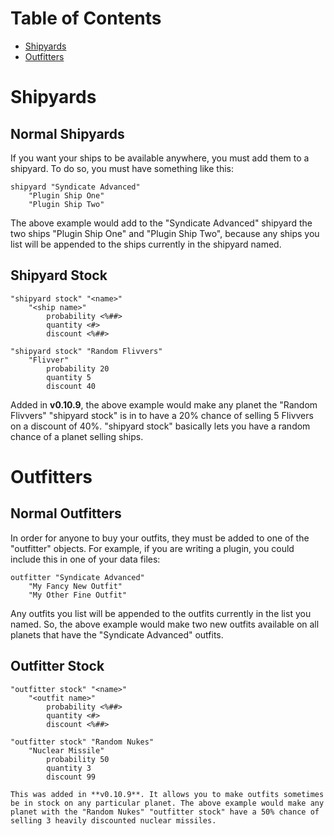 # Table of Contents

* [Shipyards](#shipyards)
* [Outfitters](#outfitters)

# Shipyards

## Normal Shipyards

If you want your ships to be available anywhere, you must add them to a shipyard. To do so, you must have something like this:

```
shipyard "Syndicate Advanced"
    "Plugin Ship One"
    "Plugin Ship Two"
```

The above example would add to the "Syndicate Advanced" shipyard the two ships "Plugin Ship One" and "Plugin Ship Two", because any ships you list will be appended to the ships currently in the shipyard named.

## Shipyard Stock

```
"shipyard stock" "<name>"
    "<ship name>"
        probability <%##>
        quantity <#>
        discount <%##>
```
```
"shipyard stock" "Random Flivvers"
    "Flivver"
        probability 20
        quantity 5
        discount 40
```

Added in **v0.10.9**, the above example would make any planet the "Random Flivvers" "shipyard stock" is in to have a 20% chance of selling 5 Flivvers on a discount of 40%. "shipyard stock" basically lets you have a random chance of a planet selling ships.

# Outfitters

## Normal Outfitters

In order for anyone to buy your outfits, they must be added to one of the "outfitter" objects. For example, if you are writing a plugin, you could include this in one of your data files:

```
outfitter "Syndicate Advanced"
    "My Fancy New Outfit"
    "My Other Fine Outfit"
```

Any outfits you list will be appended to the outfits currently in the list you named. So, the above example would make two new outfits available on all planets that have the "Syndicate Advanced" outfits.

## Outfitter Stock

```
"outfitter stock" "<name>"
    "<outfit name>"
        probability <%##>
        quantity <#>
        discount <%##>
```
```
"outfitter stock" "Random Nukes"
    "Nuclear Missile"
        probability 50
        quantity 3
        discount 99

This was added in **v0.10.9**. It allows you to make outfits sometimes be in stock on any particular planet. The above example would make any planet with the "Random Nukes" "outfitter stock" have a 50% chance of selling 3 heavily discounted nuclear missiles.